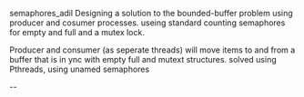 semaphores_adil
Designing a solution to the bounded-buffer problem using producer and cosumer processes. 
useing standard counting semaphores for empty and full and a mutex lock. 

Producer and consumer (as seperate threads) will move items to and from a buffer that is in ync with empty full and mutext structures. solved using Pthreads, using unamed semaphores

--
